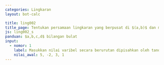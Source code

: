 ```yaml
---
categories: Lingkaran
layout: bot-calc

title: ling002
title_page: Tentukan persamaan lingkaran yang berpusat di $(a,b)$ dan melalui titik $(c,d)$
js: ling002_s
panduan: $a,b,c,d$ bilangan bulat
input:
  - nomor: 1
    label: Masukkan nilai varibel secara berurutan dipisahkan oleh tanda koma
    nilai_awal: 5, -2, 3, 1
---
```

